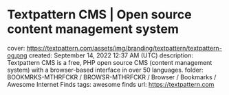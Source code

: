 # Textpattern CMS | Open source content management system

cover: https://textpattern.com/assets/img/branding/textpattern/textpattern-og.png
created: September 14, 2022 12:37 AM (UTC)
description: Textpattern CMS is a free, PHP open source CMS (content management system) with a browser-based interface in over 50 languages.
folder: BOOKMRKS-MTHRFCKR / BROWSR-MTHRFCKR / Browser / Bookmarks / Awesome Internet Finds
tags: awesome finds
url: https://textpattern.com